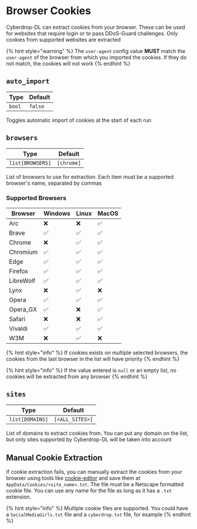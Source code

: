 # Browser Cookies

Cyberdrop-DL can extract cookies from your browser. These can be used for websites that require login or to pass DDoS-Guard challenges. Only cookies from supported websites are extracted

{% hint style="warning" %}
The `user-agent` config value **MUST** match the `user-agent` of the browser from which you imported the cookies. If they do not match, the cookies will not work
{% endhint %}

## `auto_import`

| Type           | Default  |
|----------------|----------|
| `bool` | `false`|

Toggles automatic import of cookies at the start of each run

## `browsers`

| Type           | Default  |
|----------------|----------|
| `list[BROWSERS]` | `[chrome]` |

List of browsers to use for extraction. Each item must be a supported browser's name, separated by commas

### Supported Browsers

| Browser   | Windows            | Linux              | MacOS              |
|-----------|--------------------|--------------------|--------------------|
| Arc       | :x:                | :x:                | :white_check_mark: |
| Brave     | :white_check_mark: | :white_check_mark: | :white_check_mark: |
| Chrome    | :x:                | :white_check_mark: | :white_check_mark: |
| Chromium  | :white_check_mark: | :white_check_mark: | :white_check_mark: |
| Edge      | :white_check_mark: | :white_check_mark: | :white_check_mark: |
| Firefox   | :white_check_mark: | :white_check_mark: | :white_check_mark: |
| LibreWolf | :white_check_mark: | :white_check_mark: | :white_check_mark: |
| Lynx      | :x:                | :white_check_mark: | :x:                |
| Opera     | :white_check_mark: | :white_check_mark: | :white_check_mark: |
| Opera_GX  | :white_check_mark: | :x:                | :white_check_mark: |
| Safari    | :x:                | :x:                | :white_check_mark: |
| Vivaldi   | :white_check_mark: | :white_check_mark: | :white_check_mark: |
| W3M       | :x:                | :white_check_mark: | :x:                |


{% hint style="info" %}
If cookies exists on multiple selected browsers, the cookies from the last browser in the list will have priority
{% endhint %}

{% hint style="info" %}
If the value entered is `null` or an empty list, no cookies will be extracted from any browser
{% endhint %}

## `sites`

| Type           | Default  |
|----------------|----------|
| `list[DOMAINS]` | `[<ALL_SITES>]` |

List of domains to extract cookies from. You can put any domain on the list, but only sites supported by Cyberdrop-DL will be taken into account

## Manual Cookie Extraction

If cookie extraction fails, you can manually extract the cookies from your browser using tools like [cookie-editor](https://cookie-editor.com) and save them at `AppData/Cookies/<site_name>.txt`. The file must be a Netscape formatted cookie file. You can use any name for the file as long as it has a `.txt` extension.

{% hint style="info" %}
Multiple cookie files are supported. You could have a `SocialMediaGirls.txt` file and a `cyberdrop.txt` file, for example
{% endhint %}
